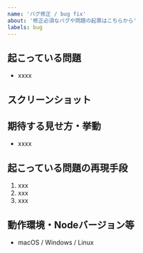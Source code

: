 ```yaml
---
name: 'バグ修正 / bug fix'
about: '修正必須なバグや問題の起票はこちらから'
labels: bug
---
```

<!-- Templateはあくまで参考なので、これに従わなければならないわけではない -->
<!-- このIssue Templateで作られたIssueを解決するbranchは'fix/'または'hotfix/'で作成することとする -->

## 起こっている問題
<!-- 起こっている問題を簡潔に記載する -->
- xxxx

## スクリーンショット
<!-- スクリーンショットがあれば貼る、なければこの欄ごと削除してかまわない -->


## 期待する見せ方・挙動
<!-- 本来すべき挙動等を記載する -->
- xxxx


## 起こっている問題の再現手段
<!-- どのようにしてその問題が発現したのかを記載する -->
1. xxx
2. xxx
3. xxx

## 動作環境・Nodeバージョン等
<!-- 環境依存の問題である可能性も含めて、自らの環境を記載する -->
- macOS / Windows / Linux
